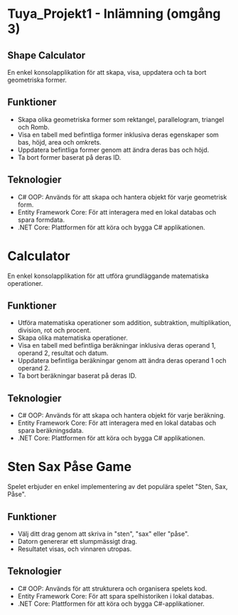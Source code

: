 # Tuya_Projekt1 - Inlämning (omgång 3)
## Shape Calculator

En enkel konsolapplikation för att skapa, visa, uppdatera och ta bort geometriska former.

## Funktioner
- Skapa olika geometriska former som rektangel, parallelogram, triangel och Romb.
- Visa en tabell med befintliga former inklusiva deras egenskaper som bas, höjd, area och omkrets.
- Uppdatera befintliga former genom att ändra deras bas och höjd.
- Ta bort former baserat på deras ID.

## Teknologier
- C# OOP: Används för att skapa och hantera objekt för varje geometrisk form.
- Entity Framework Core: För att interagera med en lokal databas och spara formdata.
- .NET Core: Plattformen för att köra och bygga C# applikationen.

# Calculator

En enkel konsolapplikation för att utföra grundläggande matematiska operationer.

## Funktioner
- Utföra matematiska operationer som addition, subtraktion, multiplikation, division, rot och procent.
- Skapa olika matematiska operationer.
- Visa en tabell med befintliga beräkningar inklusiva deras operand 1, operand 2, resultat och datum.
- Uppdatera befintliga beräkningar genom att ändra deras operand 1 och operand 2.
- Ta bort beräkningar baserat på deras ID.

## Teknologier
- C# OOP: Används för att skapa och hantera objekt för varje beräkning.
- Entity Framework Core: För att interagera med en lokal databas och spara beräkningsdata.
- .NET Core: Plattformen för att köra och bygga C# applikationen.

# Sten Sax Påse Game

Spelet erbjuder en enkel implementering av det populära spelet "Sten, Sax, Påse".

## Funktioner
- Välj ditt drag genom att skriva in "sten", "sax" eller "påse".
- Datorn genererar ett slumpmässigt drag.
- Resultatet visas, och vinnaren utropas.

## Teknologier
- C# OOP: Används för att strukturera och organisera spelets kod.
- Entity Framework Core: För att spara spelhistoriken i lokal databas.
- .NET Core: Plattformen för att köra och bygga C#-applikationer.


